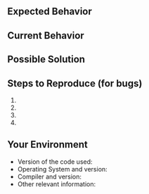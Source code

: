 <!--- Provide a general summary of the issue in the Title above -->

## Expected Behavior
<!--- If you're describing a bug, tell us what should happen -->
<!--- If you're suggesting a change/improvement, tell us how it should work -->

## Current Behavior
<!--- If describing a bug, tell us what happens instead of the expected behavior -->
<!--- If suggesting a change/improvement, explain the difference from current behavior -->

## Possible Solution
<!--- Not obligatory, but suggest a fix/reason for the bug, -->
<!--- or ideas how to implement the addition or change -->

## Steps to Reproduce (for bugs)
<!--- Provide a list of steps to reproduce this bug.-->
<!--- Include code to reproduce, if relevant -->
1.
2.
3.
4.

## Your Environment
<!--- Include as many relevant details about the environment you experienced the bug in -->
* Version of the code used:
* Operating System and version:
* Compiler and version:
* Other relevant information:

